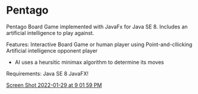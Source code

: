 # Pentago
Pentago Board Game implemented with JavaFx for Java SE 8. Includes an artificial intelligence to play against.


Features:
Interactive Board Game or human player using Point-and-cllicking
Artificial intelligence opponent player
* AI uses a heursitic minimax algorithm to determine its moves


Requirements:
Java SE 8
JavaFX!



[Screen Shot 2022-01-29 at 9 01 59 PM](https://user-images.githubusercontent.com/92064997/151683891-04177f3a-bc19-4f67-9cb8-b62877bcdf86.png)
